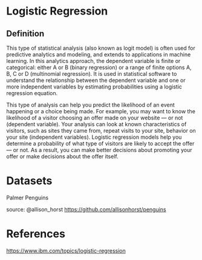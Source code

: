 # Logistic Regression

## Definition

This type of statistical analysis (also known as logit model) is often used for predictive analytics and modeling, and extends to applications in machine learning. In this analytics approach, the dependent variable is finite or categorical: either A or B (binary regression) or a range of finite options A, B, C or D (multinomial regression). It is used in statistical software to understand the relationship between the dependent variable and one or more independent variables by estimating probabilities using a logistic regression equation. 

This type of analysis can help you predict the likelihood of an event happening or a choice being made. For example, you may want to know the likelihood of a visitor choosing an offer made on your website — or not (dependent variable). Your analysis can look at known characteristics of visitors, such as sites they came from, repeat visits to your site, behavior on your site (independent variables). Logistic regression models help you determine a probability of what type of visitors are likely to accept the offer — or not. As a result, you can make better decisions about promoting your offer or make decisions about the offer itself.

# Datasets

Palmer Penguins

source: @allison_horst https://github.com/allisonhorst/penguins



# References

https://www.ibm.com/topics/logistic-regression
